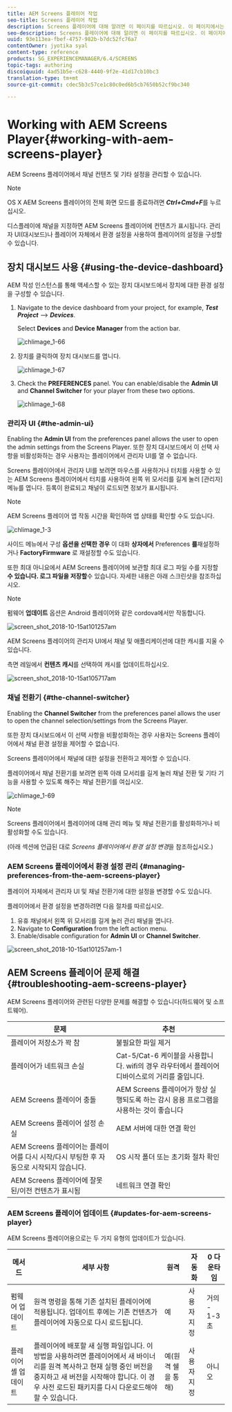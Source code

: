 ```yaml
---
title: AEM Screens 플레이어 작업
seo-title: Screens 플레이어 작업
description: Screens 플레이어에 대해 알려면 이 페이지를 따르십시오. 이 페이지에서는 관리자 UI 및 채널 전환기에 대해서도 설명합니다.
seo-description: Screens 플레이어에 대해 알려면 이 페이지를 따르십시오. 이 페이지에서는 관리자 UI 및 채널 전환기에 대해서도 설명합니다.
uuid: 93e113ea-fbef-4757-982b-b7dc52fc76a7
contentOwner: jyotika syal
content-type: reference
products: SG_EXPERIENCEMANAGER/6.4/SCREENS
topic-tags: authoring
discoiquuid: 4ad51b5e-c628-4440-9f2e-41d17cb10bc3
translation-type: tm+mt
source-git-commit: cdec5b3c57ce1c80c0ed6b5cb7650b52cf9bc340

---
```



# Working with AEM Screens Player{#working-with-aem-screens-player}

AEM Screens 플레이어에서 채널 컨텐츠 및 기타 설정을 관리할 수 있습니다.

>[!NOTE]
>
>OS X AEM Screens 플레이어의 전체 화면 모드를 종료하려면 ***Ctrl+Cmd+F***&#x200B;를 누르십시오.

디스플레이에 채널을 지정하면 AEM Screens 플레이어에 컨텐츠가 표시됩니다. 관리자 UI(대시보드)나 플레이어 자체에서 환경 설정을 사용하여 플레이어의 설정을 구성할 수 있습니다.

## 장치 대시보드 사용 {#using-the-device-dashboard}

AEM 작성 인스턴스를 통해 액세스할 수 있는 장치 대시보드에서 장치에 대한 환경 설정을 구성할 수 있습니다.

1. Navigate to the device dashboard from your project, for example, ***Test Project*** --> ***Devices***.

   Select **Devices** and **Device Manager** from the action bar.

   ![chlimage_1-66](assets/chlimage_1-66.png)

1. 장치를 클릭하여 장치 대시보드를 엽니다.

   ![chlimage_1-67](assets/chlimage_1-67.png)

1. Check the **PREFERENCES** panel. You can enable/disable the **Admin UI** and **Channel Switcher** for your player from these two options.

   ![chlimage_1-68](assets/chlimage_1-68.png)

### 관리자 UI {#the-admin-ui}

Enabling the **Admin UI** from the preferences panel allows the user to open the admin settings from the Screens Player. 또한 장치 대시보드에서 이 선택 사항을 비활성화하는 경우 사용자는 플레이어에서 관리자 UI를 열 수 없습니다.

Screens 플레이어에서 관리자 UI를 보려면 마우스를 사용하거나 터치를 사용할 수 있는 AEM Screens 플레이어에서 터치를 사용하여 왼쪽 위 모서리를 길게 눌러 [관리자] 메뉴를 엽니다. 등록이 완료되고 채널이 로드되면 정보가 표시됩니다.

>[!NOTE]
>
>AEM Screens 플레이어 앱 작동 시간을 확인하여 앱 상태를 확인할 수도 있습니다.

![chlimage_1-3](assets/chlimage_1-3.gif)

사이드 메뉴에서 구성 **옵션을 선택한 경우** 이 대화 **상자에서** Preferences **를**&#x200B;재설정하거나 **FactoryFirmware** 로 재설정할 수도 있습니다.

또한 최대 아니요에서 AEM Screens 플레이어에 보관할 최대 로그 파일 수를 지정할 **수 있습니다. 로그 파일을 저장할**&#x200B;수 있습니다. 자세한 내용은 아래 스크린샷을 참조하십시오.

>[!NOTE]
>
>펌웨어 **업데이트** 옵션은 Android 플레이어와 같은 cordova에서만 작동합니다.

![screen_shot_2018-10-15at101257am](assets/screen_shot_2018-10-15at101257am.png)

AEM Screens 플레이어의 관리자 UI에서 채널 및 애플리케이션에 대한 캐시를 지울 수 있습니다.

측면 레일에서 **컨텐츠 캐시**&#x200B;를 선택하여 캐시를 업데이트하십시오.

![screen_shot_2018-10-15at105717am](assets/screen_shot_2018-10-15at105717am.png)

### 채널 전환기 {#the-channel-switcher}

Enabling the **Channel Switcher** from the preferences panel allows the user to open the channel selection/settings from the Screens Player.

또한 장치 대시보드에서 이 선택 사항을 비활성화하는 경우 사용자는 Screens 플레이어에서 채널 환경 설정을 제어할 수 없습니다.

Screens 플레이어에서 채널에 대한 설정을 전환하고 제어할 수 있습니다.

플레이어에서 채널 전환기를 보려면 왼쪽 아래 모서리를 길게 눌러 채널 전환 및 기타 기능을 사용할 수 있도록 해주는 채널 전환기를 여십시오.

![chlimage_1-69](assets/chlimage_1-69.png)

>[!NOTE]
>
>Screens 플레이어에서 플레이어에 대해 관리 메뉴 및 채널 전환기를 활성화하거나 비활성화할 수도 있습니다.
>
>(아래 섹션에 언급된 대로 *Screens 플레이어에서 환경 설정 변경*&#x200B;을 참조하십시오.)

### AEM Screens 플레이어에서 환경 설정 관리 {#managing-preferences-from-the-aem-screens-player}

플레이어 자체에서 관리자 UI 및 채널 전환기에 대한 설정을 변경할 수도 있습니다.

플레이어에서 환경 설정을 변경하려면 다음 절차를 따르십시오.

1. 유휴 채널에서 왼쪽 위 모서리를 길게 눌러 관리 패널을 엽니다.
1. Navigate to **Configuration** from the left action menu.
1. Enable/disable configuration for **Admin UI** or **Channel Switcher**.

![screen_shot_2018-10-15at101257am-1](assets/screen_shot_2018-10-15at101257am-1.png)

## AEM Screens 플레이어 문제 해결 {#troubleshooting-aem-screens-player}

AEM Screens 플레이어와 관련된 다양한 문제를 해결할 수 있습니다(하드웨어 및 소프트웨어).

| **문제** | **추천** |
|---|---|
| 플레이어 저장소가 꽉 참 | 불필요한 파일 제거 |
| 플레이어가 네트워크 손실 | Cat-5/Cat-6 케이블을 사용합니다. wifi의 경우 라우터에서 플레이어 디바이스로의 거리를 줄입니다. |
| AEM Screens 플레이어 충돌 | AEM Screens 플레이어가 항상 실행되도록 하는 감시 응용 프로그램을 사용하는 것이 좋습니다 |
| AEM Screens 플레이어 설정 손실 | AEM 서버에 대한 연결 확인 |
| AEM Screens 플레이어는 플레이어를 다시 시작/다시 부팅한 후 자동으로 시작되지 않습니다. | OS 시작 폴더 또는 초기화 절차 확인 |
| AEM Screens 플레이어에 잘못된/이전 컨텐츠가 표시됨 | 네트워크 연결 확인 |

### AEM Screens 플레이어 업데이트 {#updates-for-aem-screens-player}

AEM Screens 플레이어용으로는 두 가지 유형의 업데이트가 있습니다.

| **메서드** | **세부 사항** | **원격** | **자동화** | **0 다운타임** |
|---|---|---|---|---|
| 펌웨어 업데이트 | 원격 명령을 통해 기존 설치된 플레이어에 적용됩니다. 업데이트 후에는 기존 컨텐츠가 플레이어에 자동으로 다시 로드됩니다. | 예 | 사용자 지정 | 거의 - 1-3초 |
| 플레이어 셸 업데이트 | 플레이어에 배포할 새 실행 파일입니다. 이 방법을 사용하려면 플레이어에서 새 바이너리를 원격 복사하고 현재 실행 중인 버전을 중지하고 새 버전을 시작해야 합니다. 이 경우 사전 로드된 패키지를 다시 다운로드해야 할 수 있습니다. | 예(원격 쉘을 통해) | 사용자 지정 | 아니오 |

